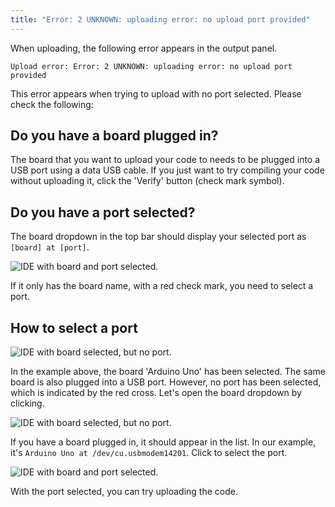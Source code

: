 ```yaml
---
title: "Error: 2 UNKNOWN: uploading error: no upload port provided"
---
```


When uploading, the following error appears in the output panel.

```
Upload error: Error: 2 UNKNOWN: uploading error: no upload port provided
```

This error appears when trying to upload with no port selected. Please check the following:

## Do you have a board plugged in?

The board that you want to upload your code to needs to be plugged into a USB port using a data USB cable. If you just want to try compiling your code without uploading it, click the 'Verify' button (check mark symbol).

## Do you have a port selected?

The board dropdown in the top bar should display your selected port as `[board] at [port]`.

![IDE with board and port selected.](img/Arduino-Uno_port-selected.png)

If it only has the board name, with a red check mark, you need to select a port.

## How to select a port

![IDE with board selected, but no port.](img/Arduino-Uno_no-port.png)

In the example above, the board 'Arduino Uno' has been selected. The same board is also plugged into a USB port. However, no port has been selected, which is indicated by the red cross. Let's open the board dropdown by clicking.

![IDE with board selected, but no port.](img/Arduino-Uno_port-selection.png)

If you have a board plugged in, it should appear in the list. In our example, it's `Arduino Uno at /dev/cu.usbmodem14201`. Click to select the port.

![IDE with board and port selected.](img/Arduino-Uno_port-selected.png)

With the port selected, you can try uploading the code.

